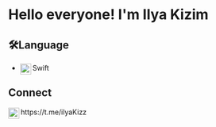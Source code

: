 # Hello everyone! I'm Ilya Kizim

## 🛠️Language
- Swift <img align="left" alt="swift" width="22px" src="https://cdn.jsdelivr.net/npm/simple-icons@v3/icons/swift.svg"/>

## Connect
<img align="left" alt="xcodingwithalfian |" width="22px" src="https://cdn.jsdelivr.net/npm/simple-icons@v3/icons/telegram.svg"/>
https://t.me/ilyaKizz

